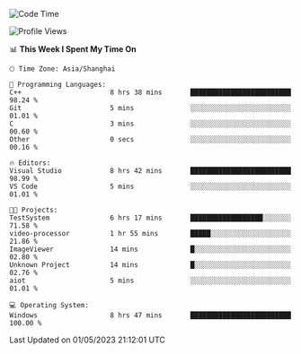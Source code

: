 <!--START_SECTION:waka-->
![Code Time](http://img.shields.io/badge/Code%20Time-897%20hrs%202%20mins-blue)

![Profile Views](http://img.shields.io/badge/Profile%20Views-0-blue)

📊 **This Week I Spent My Time On** 

```text
🕑︎ Time Zone: Asia/Shanghai

💬 Programming Languages: 
C++                      8 hrs 38 mins       █████████████████████████   98.24 % 
Git                      5 mins              ░░░░░░░░░░░░░░░░░░░░░░░░░   01.01 % 
C                        3 mins              ░░░░░░░░░░░░░░░░░░░░░░░░░   00.60 % 
Other                    0 secs              ░░░░░░░░░░░░░░░░░░░░░░░░░   00.16 % 

🔥 Editors: 
Visual Studio            8 hrs 42 mins       █████████████████████████   98.99 % 
VS Code                  5 mins              ░░░░░░░░░░░░░░░░░░░░░░░░░   01.01 % 

🐱‍💻 Projects: 
TestSystem               6 hrs 17 mins       ██████████████████░░░░░░░   71.58 % 
video-processor          1 hr 55 mins        █████░░░░░░░░░░░░░░░░░░░░   21.86 % 
ImageViewer              14 mins             █░░░░░░░░░░░░░░░░░░░░░░░░   02.80 % 
Unknown Project          14 mins             █░░░░░░░░░░░░░░░░░░░░░░░░   02.76 % 
aiot                     5 mins              ░░░░░░░░░░░░░░░░░░░░░░░░░   01.01 % 

💻 Operating System: 
Windows                  8 hrs 47 mins       █████████████████████████   100.00 % 
```


 Last Updated on 01/05/2023 21:12:01 UTC
<!--END_SECTION:waka-->